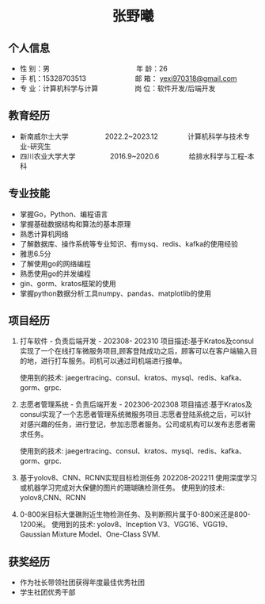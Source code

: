  <center>
     <h1>张野曦</h1>
 </center>

## 个人信息 

* 性 别：男&emsp;&emsp;&emsp;&emsp;&emsp;&emsp;&emsp;&emsp;&emsp;&emsp;&emsp;&emsp;&ensp;年 龄：26  
* 手 机：15328703513 &emsp;&emsp;&emsp;&emsp;&emsp;&emsp;&ensp;   邮 箱： yexi970318@gmail.com
* 专 业：计算机科学与计算 &emsp;&emsp;&emsp;&emsp;&emsp;岗 位：软件开发/后端开发

## 教育经历

* 新南威尔士大学&emsp;&emsp;&emsp;&emsp;&emsp;  2022.2~2023.12&emsp;&emsp;&emsp;&emsp; 计算机科学与技术专业-研究生         
* 四川农业大学大学&emsp;&emsp;&emsp;&emsp;&emsp;2016.9~2020.6&emsp;&emsp;&emsp;&emsp; 给排水科学与工程-本科  

## 专业技能

* 掌握Go，Python、编程语言
* 掌握基础数据结构和算法的基本原理
* 熟悉计算机网络
* 了解数据库、操作系统等专业知识、有mysq、redis、kafka的使用经验
* 雅思6.5分
* 了解使用go的网络编程
* 熟悉使用go的并发编程
* gin、gorm、kratos框架的使用
* 掌握python数据分析工具numpy、pandas、matplotlib的使用


## 项目经历

1. 打车软件 - 负责后端开发 - 202308- 202310
   项目描述:基于Kratos及consul实现了一个在线打车微服务项目,顾客登陆成功之后，顾客可以在客户端输入目的地，进行打车服务。司机可以通过司机端进行接单。

   使用到的技术:
      jaegertracing、consul、kratos、mysql、redis、kafka、gorm、grpc.
   
2. 志愿者管理系统 - 负责后端开发 - 202306-202308
   项目描述:基于Kratos及consul实现了一个志愿者管理系统微服务项目.志愿者登陆系统之后，可以针对感兴趣的任务，进行登记，参加志愿者服务。公司或机构可以发布志愿者需求任务。
   
   使用到的技术:
      jaegertracing、consul、kratos、mysql、redis、kafka、gorm、grpc.
   
3. 基于yolov8、CNN、RCNN实现目标检测任务 202208-202211
   使用深度学习或机器学习完成对大保健的图片的珊瑚礁检测任务。
   使用到的技术: yolov8,CNN、RCNN

4. 0-800米目标大堡礁附近生物检测任务、及判断照片属于0-800米还是800-1200米。
   使用到的技术: yolov8、Inception V3、VGG16、VGG19、Gaussian Mixture Model、One-Class SVM.



## 获奖经历
* 作为社长带领社团获得年度最佳优秀社团
* 学生社团优秀干部
